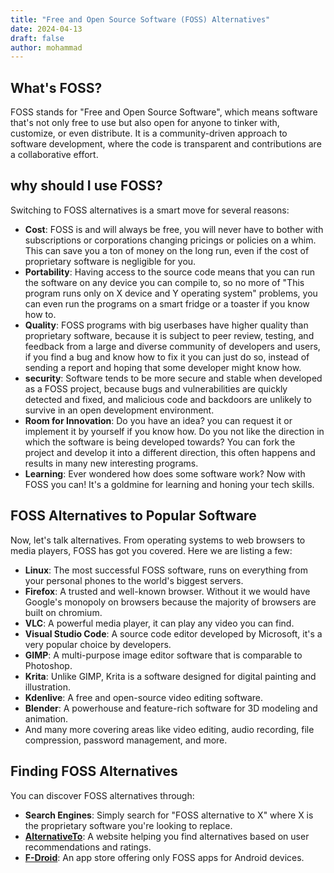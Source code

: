 ```yaml
---
title: "Free and Open Source Software (FOSS) Alternatives"
date: 2024-04-13
draft: false
author: mohammad
---
```


## What's FOSS?
FOSS stands for "Free and Open Source Software", which means software that's not only free to use but also open for anyone to tinker with, customize, or even distribute. It is a community-driven approach to software development, where the code is transparent and contributions are a collaborative effort.

## why should I use FOSS?

Switching to FOSS alternatives is a smart move for several reasons:

- **Cost**: FOSS is and will always be free, you will never have to bother with subscriptions or corporations changing pricings or policies on a whim. This can save you a ton of money on the long run, even if the cost of proprietary software is negligible for you.
- **Portability**: Having access to the source code means that you can run the software on any device you can compile to, so no more of "This program runs only on X device and Y operating system" problems, you can even run the programs on a smart fridge or a toaster if you know how to.
- **Quality**: FOSS programs with  big userbases have higher quality than proprietary software, because it is subject to peer review, testing, and feedback from a large and diverse community of developers and users, if you find a bug and know how to fix it you can just do so, instead of sending a report and hoping that some developer might know how.
- **security**: Software tends to be more secure and stable when developed as a FOSS project, because bugs and vulnerabilities are quickly detected and fixed, and malicious code and backdoors are unlikely to survive in an open development environment.
- **Room for Innovation**: Do you have an idea?  you can request it or implement it by yourself  if you know how. Do you not like the direction in which the software is being developed towards? You can fork the project and develop it into a different direction, this often happens and results in many new interesting programs.
- **Learning**: Ever wondered how does some software work? Now with FOSS you can! It's a goldmine for learning and honing your tech skills.

## FOSS Alternatives to Popular Software
Now, let's talk alternatives. From operating systems to web browsers to media players, FOSS has got you covered. Here we are listing a few:

- **Linux**: The most successful FOSS software, runs on everything from your personal phones to the world's biggest servers.
- **Firefox**: A trusted and well-known browser. Without it we would have Google's monopoly on browsers because the majority of browsers are built on chromium.
- **VLC**: A powerful media player, it can play any video you can find.
- **Visual Studio Code**: A source code editor developed by Microsoft, it's a very popular choice by developers.
- **GIMP**: A multi-purpose image editor software that is comparable to Photoshop.
- **Krita**: Unlike GIMP, Krita is a  software designed for digital painting and illustration.
- **Kdenlive**: A free and open-source video editing software.
- **Blender**: A powerhouse and feature-rich software for 3D modeling and animation.
- And many more covering areas like video editing, audio recording, file compression, password management, and more.

## Finding FOSS Alternatives
You can discover FOSS alternatives through:

- **Search Engines**: Simply search for "FOSS alternative to X" where X is the proprietary software you're looking to replace.
- [**AlternativeTo**](https://alternativeto.net/): A website helping you find alternatives based on user recommendations and ratings.
- [**F-Droid**](https://f-droid.org/): An app store offering only FOSS apps for Android devices.
